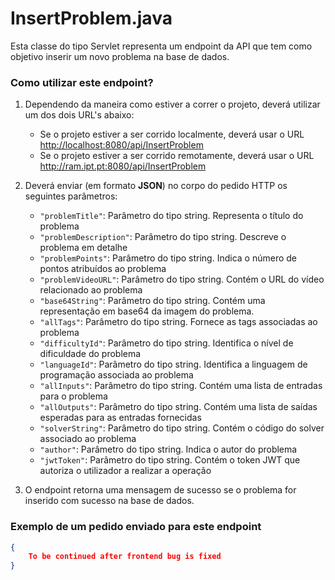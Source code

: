 # InsertProblem.java
Esta classe do tipo Servlet representa um endpoint da API que tem como objetivo inserir um novo problema na base de dados.

### Como utilizar este endpoint?
1. Dependendo da maneira como estiver a correr o projeto, deverá utilizar um dos dois URL's abaixo:
    - Se o projeto estiver a ser corrido localmente, deverá usar o URL <http://localhost:8080/api/InsertProblem>
    - Se o projeto estiver a ser corrido remotamente, deverá usar o URL <http://ram.ipt.pt:8080/api/InsertProblem>
2. Deverá enviar (em formato **JSON**) no corpo do pedido HTTP os seguintes parâmetros:
    - `"problemTitle"`: Parâmetro do tipo string. Representa o título do problema
    - `"problemDescription"`: Parâmetro do tipo string. Descreve o problema em detalhe
    - `"problemPoints"`: Parâmetro do tipo string. Indica o número de pontos atribuídos ao problema
    - `"problemVideoURL"`: Parâmetro do tipo string. Contém o URL do vídeo relacionado ao problema
    - `"base64String"`: Parâmetro do tipo string. Contém uma representação em base64 da imagem do problema.
    - `"allTags"`: Parâmetro do tipo string. Fornece as tags associadas ao problema
    - `"difficultyId"`: Parâmetro do tipo string. Identifica o nível de dificuldade do problema
    - `"languageId"`: Parâmetro do tipo string. Identifica a linguagem de programação associada ao problema
    - `"allInputs"`: Parâmetro do tipo string. Contém uma lista de entradas para o problema
    - `"allOutputs"`: Parâmetro do tipo string. Contém uma lista de saídas esperadas para as entradas fornecidas
    - `"solverString"`: Parâmetro do tipo string. Contém o código do solver associado ao problema
    - `"author"`: Parâmetro do tipo string. Indica o autor do problema
    - `"jwtToken"`: Parâmetro do tipo string. Contém o token JWT que autoriza o utilizador a realizar a operação

    
3. O endpoint retorna uma mensagem de sucesso se o problema for inserido com sucesso na base de dados.

### Exemplo de um pedido enviado para este endpoint

```json
{
    To be continued after frontend bug is fixed
}
```
